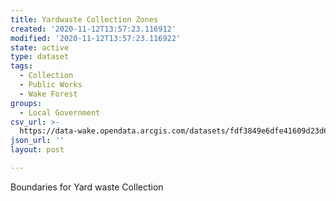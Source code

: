 ```yaml
---
title: Yardwaste Collection Zones
created: '2020-11-12T13:57:23.116912'
modified: '2020-11-12T13:57:23.116922'
state: active
type: dataset
tags:
  - Collection
  - Public Works
  - Wake Forest
groups:
  - Local Government
csv_url: >-
  https://data-wake.opendata.arcgis.com/datasets/fdf3849e6dfe41609d23d621d58ec280_0.csv?outSR=%7B%22latestWkid%22%3A3857%2C%22wkid%22%3A102100%7D
json_url: ''
layout: post

---
```

Boundaries for Yard waste Collection
